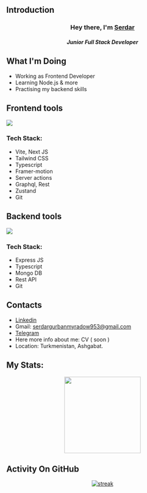 ## Introduction

<h3 align="center">Hey there, I'm <a href="https://github.com/GurbanmyradowSerdar">Serdar</a></h3>
<h5 align="center">Junior Full Stack Developer</h5>

## What I'm Doing

- Working as Frontend Developer
- Learning Node.js & more
- Practising my backend skills

## Frontend tools

<p align="left"> <a href="https://github.com/GurbanmyradowSerdar"><img src="https://skillicons.dev/icons?i=ts,nextjs,vite"> </a> </p>
<h3 align="left">Tech Stack:</h3>

- Vite, Next JS
- Tailwind CSS
- Typescript
- Framer-motion
- Server actions
- Graphql, Rest
- Zustand
- Git

## Backend tools

<p align="left"> <a href="https://github.com/GurbanmyradowSerdar"><img src="https://skillicons.dev/icons?i=ts,express,git,github,mongodb,nodejs,postman"> </a> </p>
<h3 align="left">Tech Stack:</h3>

- Express JS
- Typescript
- Mongo DB
- Rest API
- Git

## Contacts

- [Linkedin](https://www.linkedin.com/in/serdar-gurbanmyradow-931250295/)
- Gmail: [serdargurbanmyradow953@gmail.com](mailto:serdargurbanmyradow953@gmail.com)
- [Telegram](https://t.me/serdarWeb)
- Here more info about me: CV ( soon )
- Location: Turkmenistan, Ashgabat.

## My Stats:
<p align="center">
<img height="200px" src="https://github-readme-stats.vercel.app/api?username=GurbanmyradowSerdar&hide_border=true&show_icons=true&count_private=true&theme=gruvbox&bg_color=151515">
</p>

## Activity On GitHub

<p align="center">
  <a href="https://github.com/GurbanmyradowSerdar">      
<img title="stats" alt="streak" src="https://github-readme-streak-stats.herokuapp.com/?user=GurbanmyradowSerdar&theme=dark&hide_border=true&stroke=f53b3b"/>
</a> 
</p>
